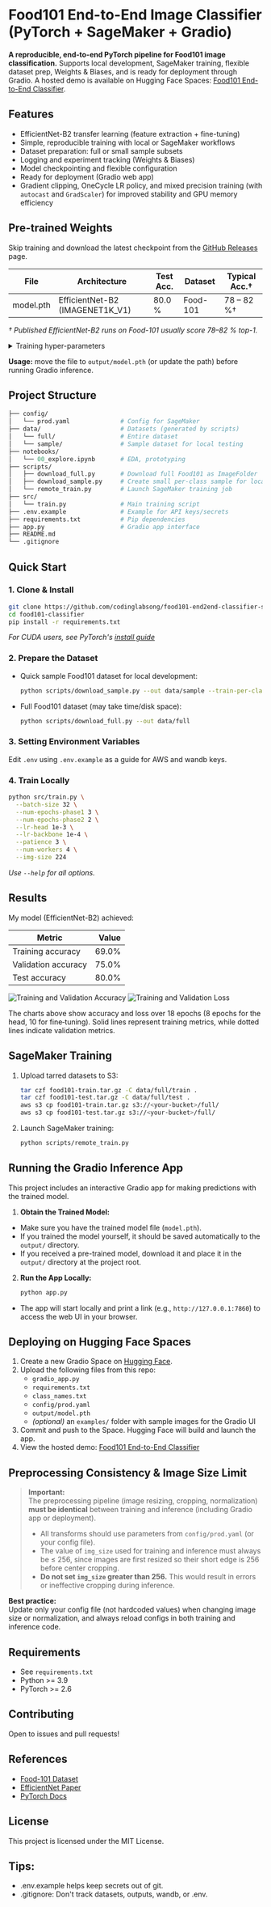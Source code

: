 # Food101 End-to-End Image Classifier (PyTorch + SageMaker + Gradio)

**A reproducible, end-to-end PyTorch pipeline for Food101 image classification.**
Supports local development, SageMaker training, flexible dataset prep, Weights & Biases, and is ready for deployment through Gradio.
A hosted demo is available on Hugging Face Spaces: [Food101 End-to-End Classifier](https://huggingface.co/spaces/codinglabsong/food101-end2end-classifier-sagemaker-gradio).

## Features
- EfficientNet-B2 transfer learning (feature extraction + fine-tuning)
- Simple, reproducible training with local or SageMaker workflows
- Dataset preparation: full or small sample subsets
- Logging and experiment tracking (Weights & Biases)
- Model checkpointing and flexible configuration
- Ready for deployment (Gradio web app)
- Gradient clipping, OneCycle LR policy, and mixed precision training (with `autocast` and `GradScaler`) for improved stability and GPU memory efficiency

## Pre-trained Weights
Skip training and download the latest checkpoint from the
[GitHub Releases](https://github.com/codinglabsong/food101-end2end-classifier-sagemaker-gradio/releases/latest) page.

| File | Architecture | Test Acc. | Dataset | Typical Acc.† |
|------|--------------|-----------|---------|-------------------|
| model.pth | EfficientNet-B2 (IMAGENET1K_V1) | 80.0 % | Food-101 | 78 – 82 %† |

*† Published EfficientNet-B2 runs on Food-101 usually score 78–82 % top-1.*

<details>
<summary>Training hyper-parameters</summary>

* seed = 42 &nbsp;•&nbsp; batch size = 128 &nbsp;•&nbsp; img size = 224  
* phase 1 epochs = 8 &nbsp;•&nbsp; phase 2 epochs = 10  
* lr-head = 4e-3 &nbsp;•&nbsp; lr-backbone = 5e-4 &nbsp;•&nbsp; patience = 3  
* workers = 2
</details>

**Usage:** move the file to `output/model.pth` (or update the path) before running Gradio inference.

## Project Structure
```graphql
├── config/
│   └── prod.yaml              # Config for SageMaker
├── data/                      # Datasets (generated by scripts)
│   └── full/                  # Entire dataset
│   └── sample/                # Sample dataset for local testing
├── notebooks/
│   └── 00_explore.ipynb       # EDA, prototyping
├── scripts/
│   ├── download_full.py       # Download full Food101 as ImageFolder
│   ├── download_sample.py     # Create small per-class sample for local testing
│   └── remote_train.py        # Launch SageMaker training job
├── src/
│   └── train.py               # Main training script
├── .env.example               # Example for API keys/secrets
├── requirements.txt           # Pip dependencies
├── app.py                     # Gradio app interface
├── README.md
└── .gitignore
```

## Quick Start
### 1. Clone & Install
```bash
git clone https://github.com/codinglabsong/food101-end2end-classifier-sagemaker-gradio.git
cd food101-classifier
pip install -r requirements.txt
```
*For CUDA users, see PyTorch's [install guide](https://pytorch.org/get-started/locally/)*

### 2. Prepare the Dataset
- Quick sample Food101 dataset for local development:
    ```bash
    python scripts/download_sample.py --out data/sample --train-per-class 20 --test-per-class 4
    ```
- Full Food101 dataset (may take time/disk space):
    ```bash
    python scripts/download_full.py --out data/full
    ```

### 3. Setting Environment Variables
Edit `.env` using `.env.example` as a guide for AWS and wandb keys.

### 4. Train Locally
```bash
python src/train.py \
  --batch-size 32 \
  --num-epochs-phase1 3 \
  --num-epochs-phase2 2 \
  --lr-head 1e-3 \
  --lr-backbone 1e-4 \
  --patience 3 \
  --num-workers 4 \
  --img-size 224
```
*Use `--help` for all options.*

## Results
My model (EfficientNet-B2) achieved:

| Metric              | Value |
|---------------------|------:|
| Training accuracy   | 69.0% |
| Validation accuracy | 75.0% |
| Test accuracy       | 80.0% |

![Training and Validation Accuracy](assets/train_valid_acc.png)
![Training and Validation Loss](assets/train_valid_loss.png)

The charts above show accuracy and loss over 18 epochs (8 epochs for the head, 10 for fine‑tuning). Solid lines represent training metrics, while dotted lines indicate validation metrics.

## SageMaker Training
1. Upload tarred datasets to S3:
    ```bash
    tar czf food101-train.tar.gz -C data/full/train .
    tar czf food101-test.tar.gz -C data/full/test .
    aws s3 cp food101-train.tar.gz s3://<your-bucket>/full/
    aws s3 cp food101-test.tar.gz s3://<your-bucket>/full/
    ```

2. Launch SageMaker training:
    ```bash
    python scripts/remote_train.py
    ```

## Running the Gradio Inference App
This project includes an interactive Gradio app for making predictions with the trained model.

1. **Obtain the Trained Model:**
- Make sure you have the trained model file (`model.pth`). 
- If you trained the model yourself, it should be saved automatically to the `output/` directory.
- If you received a pre-trained model, download it and place it in the `output/` directory at the project root.

2. **Run the App Locally:**
    ```bash
    python app.py
    ```
- The app will start locally and print a link (e.g., `http://127.0.0.1:7860`) to access the web UI in your browser.

## Deploying on Hugging Face Spaces
1. Create a new Gradio Space on [Hugging Face](https://huggingface.co/spaces).
2. Upload the following files from this repo:
   - `gradio_app.py`
   - `requirements.txt`
   - `class_names.txt`
   - `config/prod.yaml`
   - `output/model.pth`
   - *(optional)* an `examples/` folder with sample images for the Gradio UI
3. Commit and push to the Space. Hugging Face will build and launch the app.
4. View the hosted demo: [Food101 End-to-End Classifier](https://huggingface.co/spaces/codinglabsong/food101-end2end-classifier-sagemaker-gradio)

## Preprocessing Consistency & Image Size Limit

> **Important:**  
> The preprocessing pipeline (image resizing, cropping, normalization) **must be identical** between training and inference (including Gradio app or deployment).
>
> - All transforms should use parameters from `config/prod.yaml` (or your config file).
> - The value of `img_size` used for training and inference must always be ≤ 256, since images are first resized so their short edge is 256 before center cropping.  
> - **Do not set `img_size` greater than 256.** This would result in errors or ineffective cropping during inference.

**Best practice:**  
Update only your config file (not hardcoded values) when changing image size or normalization, and always reload configs in both training and inference code.

## Requirements
- See `requirements.txt`
- Python >= 3.9
- PyTorch >= 2.6

## Contributing
Open to issues and pull requests!

## References
- [Food-101 Dataset](https://www.vision.ee.ethz.ch/datasets_extra/food-101/)
- [EfficientNet Paper](https://arxiv.org/abs/1905.11946)
- [PyTorch Docs](https://pytorch.org/)

## License
This project is licensed under the MIT License.

## Tips:
- .env.example helps keep secrets out of git.
- .gitignore: Don't track datasets, outputs, wandb, or .env.